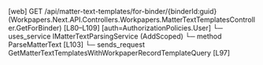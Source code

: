 [web] GET /api/matter-text-templates/for-binder/{binderId:guid}  (Workpapers.Next.API.Controllers.Workpapers.MatterTextTemplatesController.GetForBinder)  [L80–L109] [auth=AuthorizationPolicies.User]
  └─ uses_service IMatterTextParsingService (AddScoped)
    └─ method ParseMatterText [L103]
  └─ sends_request GetMatterTextTemplatesWithWorkpaperRecordTemplateQuery [L97]

